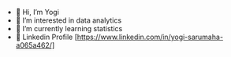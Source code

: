 - 👋 Hi, I’m Yogi
- 👀 I’m interested in data analytics
- 🌱 I’m currently learning statistics
- 💞️ Linkedin Profile [https://www.linkedin.com/in/yogi-sarumaha-a065a462/]

<!---
sarumaha/sarumaha is a ✨ special ✨ repository because its `README.md` (this file) appears on your GitHub profile.
You can click the Preview link to take a look at your changes.
--->
